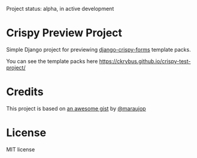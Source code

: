 Project status: alpha, in active development

# Crispy Preview Project
Simple Django project for previewing [django-crispy-forms](https://github.com/maraujop/django-crispy-forms) template packs.

You can see the template packs here https://ckrybus.github.io/crispy-test-project/

# Credits

This project is based on [an awesome gist](https://gist.github.com/maraujop/1838193) by [@maraujop](https://github.com/maraujop)

# License

MIT license
